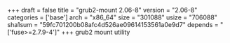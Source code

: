 +++
draft = false
title = "grub2-mount 2.06-8"
version = "2.06-8"
categories = ['base']
arch = "x86_64"
size = "301088"
usize = "706088"
sha1sum = "59fc701200b08afc4d526ae09614153561a0e9d7"
depends = "['fuse>=2.7.9-4']"
+++
grub2 mount utility